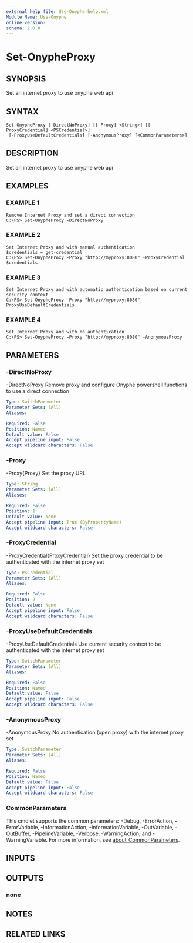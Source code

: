 ```yaml
---
external help file: Use-Onyphe-help.xml
Module Name: Use-Onyphe
online version:
schema: 2.0.0
---
```


# Set-OnypheProxy

## SYNOPSIS
Set an internet proxy to use onyphe web api

## SYNTAX

```
Set-OnypheProxy [-DirectNoProxy] [[-Proxy] <String>] [[-ProxyCredential] <PSCredential>]
 [-ProxyUseDefaultCredentials] [-AnonymousProxy] [<CommonParameters>]
```

## DESCRIPTION
Set an internet proxy to use onyphe web api

## EXAMPLES

### EXAMPLE 1
```
Remove Internet Proxy and set a direct connection
C:\PS> Set-OnypheProxy -DirectNoProxy
```

### EXAMPLE 2
```
Set Internet Proxy and with manual authentication
$credentials = get-credential 
C:\PS> Set-OnypheProxy -Proxy "http://myproxy:8080" -ProxyCredential $credentials
```

### EXAMPLE 3
```
Set Internet Proxy and with automatic authentication based on current security context
C:\PS> Set-OnypheProxy -Proxy "http://myproxy:8080" -ProxyUseDefaultCredentials
```

### EXAMPLE 4
```
Set Internet Proxy and with no authentication 
C:\PS> Set-OnypheProxy -Proxy "http://myproxy:8080" -AnonymousProxy
```

## PARAMETERS

### -DirectNoProxy
-DirectNoProxy
Remove proxy and configure Onyphe powershell functions to use a direct connection

```yaml
Type: SwitchParameter
Parameter Sets: (All)
Aliases:

Required: False
Position: Named
Default value: False
Accept pipeline input: False
Accept wildcard characters: False
```

### -Proxy
-Proxy{Proxy}
Set the proxy URL

```yaml
Type: String
Parameter Sets: (All)
Aliases:

Required: False
Position: 1
Default value: None
Accept pipeline input: True (ByPropertyName)
Accept wildcard characters: False
```

### -ProxyCredential
-ProxyCredential{ProxyCredential}
Set the proxy credential to be authenticated with the internet proxy set

```yaml
Type: PSCredential
Parameter Sets: (All)
Aliases:

Required: False
Position: 2
Default value: None
Accept pipeline input: False
Accept wildcard characters: False
```

### -ProxyUseDefaultCredentials
-ProxyUseDefaultCredentials
Use current security context to be authenticated with the internet proxy set

```yaml
Type: SwitchParameter
Parameter Sets: (All)
Aliases:

Required: False
Position: Named
Default value: False
Accept pipeline input: False
Accept wildcard characters: False
```

### -AnonymousProxy
-AnonymousProxy
No authentication (open proxy) with the internet proxy set

```yaml
Type: SwitchParameter
Parameter Sets: (All)
Aliases:

Required: False
Position: Named
Default value: False
Accept pipeline input: False
Accept wildcard characters: False
```

### CommonParameters
This cmdlet supports the common parameters: -Debug, -ErrorAction, -ErrorVariable, -InformationAction, -InformationVariable, -OutVariable, -OutBuffer, -PipelineVariable, -Verbose, -WarningAction, and -WarningVariable. For more information, see [about_CommonParameters](http://go.microsoft.com/fwlink/?LinkID=113216).

## INPUTS

## OUTPUTS

### none
## NOTES

## RELATED LINKS
